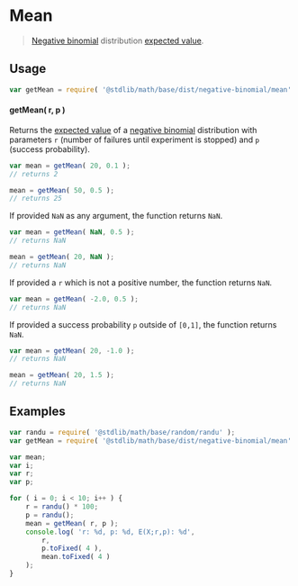 # Mean

> [Negative binomial][negative-binomial] distribution [expected value][expected-value].


<!-- Section to include introductory text. Make sure to keep an empty line after the intro `section` element and another before the `/section` close. -->

<section class="intro">

</section>

<!-- /.intro -->

<!-- Package usage documentation. -->

<section class="usage">

## Usage

``` javascript
var getMean = require( '@stdlib/math/base/dist/negative-binomial/mean' );
```

#### getMean( r, p )

Returns the [expected value][expected-value] of a [negative binomial][negative-binomial] distribution with parameters `r` (number of failures until experiment is stopped) and `p` (success probability).

``` javascript
var mean = getMean( 20, 0.1 );
// returns 2

mean = getMean( 50, 0.5 );
// returns 25
```

If provided `NaN` as any argument, the function returns `NaN`.

``` javascript
var mean = getMean( NaN, 0.5 );
// returns NaN

mean = getMean( 20, NaN );
// returns NaN
```

If provided a `r` which is not a positive number, the function returns `NaN`.

``` javascript
var mean = getMean( -2.0, 0.5 );
// returns NaN
```

If provided a success probability `p` outside of `[0,1]`, the function returns `NaN`.

``` javascript
var mean = getMean( 20, -1.0 );
// returns NaN

mean = getMean( 20, 1.5 );
// returns NaN
```

</section>

<!-- /.usage -->

<!-- Package usage notes. Make sure to keep an empty line after the `section` element and another before the `/section` close. -->

<section class="notes">

</section>

<!-- /.notes -->

<!-- Package usage examples. -->

<section class="examples">

## Examples

``` javascript
var randu = require( '@stdlib/math/base/random/randu' );
var getMean = require( '@stdlib/math/base/dist/negative-binomial/mean' );

var mean;
var i;
var r;
var p;

for ( i = 0; i < 10; i++ ) {
    r = randu() * 100;
    p = randu();
    mean = getMean( r, p );
    console.log( 'r: %d, p: %d, E(X;r,p): %d',
        r,
        p.toFixed( 4 ),
        mean.toFixed( 4 )
    );
}
```

</section>

<!-- /.examples -->

<!-- Section to include cited references. If references are included, add a horizontal rule *before* the section. Make sure to keep an empty line after the `section` element and another before the `/section` close. -->

<section class="references">

</section>

<!-- /.references -->

<!-- Section for all links. Make sure to keep an empty line after the `section` element and another before the `/section` close. -->

<section class="links">

[negative-binomial]: https://en.wikipedia.org/wiki/Negative_binomial_distribution
[expected-value]: https://en.wikipedia.org/wiki/Expected_value

</section>

<!-- /.links -->
